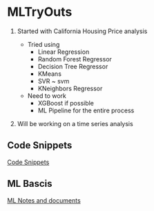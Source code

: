 # MLTryOuts

1. Started with California Housing Price analysis
   - Tried using
     - Linear Regression
     - Random Forest Regressor
     - Decision Tree Regressor
     - KMeans
     - SVR ~ svm
     - KNeighbors Regressor
   - Need to work
     - XGBoost if possible
     - ML Pipeline for the entire process
  
2. Will be working on a time series analysis

## Code Snippets

[Code Snippets](https://github.com/karthickme/MLTryOuts/blob/main/snippets/README.md)

## ML Bascis

[ML Notes and documents](https://github.com/karthickme/MLTryOuts/blob/main/MLBasicInfo/README.md)

